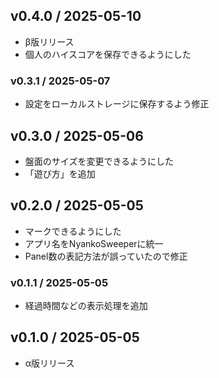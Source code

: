 ## v0.4.0 / 2025-05-10

  - β版リリース
  - 個人のハイスコアを保存できるようにした

### v0.3.1 / 2025-05-07

  - 設定をローカルストレージに保存するよう修正

## v0.3.0 / 2025-05-06

  - 盤面のサイズを変更できるようにした
  - 「遊び方」を追加

## v0.2.0 / 2025-05-05

  - マークできるようにした
  - アプリ名をNyankoSweeperに統一
  - Panel数の表記方法が誤っていたので修正

### v0.1.1 / 2025-05-05

  - 経過時間などの表示処理を追加

## v0.1.0 / 2025-05-05

  - α版リリース

